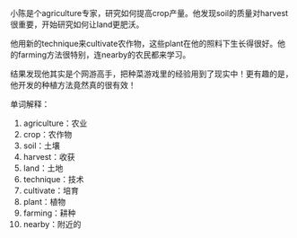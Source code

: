 小陈是个agriculture专家，研究如何提高crop产量。他发现soil的质量对harvest很重要，开始研究如何让land更肥沃。

他用新的technique来cultivate农作物，这些plant在他的照料下生长得很好。他的farming方法很特别，连nearby的农民都来学习。

结果发现他其实是个网游高手，把种菜游戏里的经验用到了现实中！更有趣的是，他开发的种植方法竟然真的很有效！

单词解释：
1. agriculture：农业
2. crop：农作物
3. soil：土壤
4. harvest：收获
5. land：土地
6. technique：技术
7. cultivate：培育
8. plant：植物
9. farming：耕种
10. nearby：附近的 